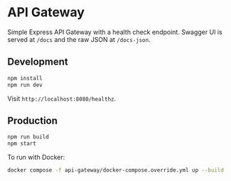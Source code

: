 # API Gateway

Simple Express API Gateway with a health check endpoint.
Swagger UI is served at `/docs` and the raw JSON at `/docs-json`.

## Development

```bash
npm install
npm run dev
```

Visit `http://localhost:8080/healthz`.

## Production

```bash
npm run build
npm start
```

To run with Docker:

```bash
docker compose -f api-gateway/docker-compose.override.yml up --build
```
